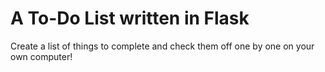# A To-Do List written in Flask
Create a list of things to complete and check them off one by one on your own computer!
